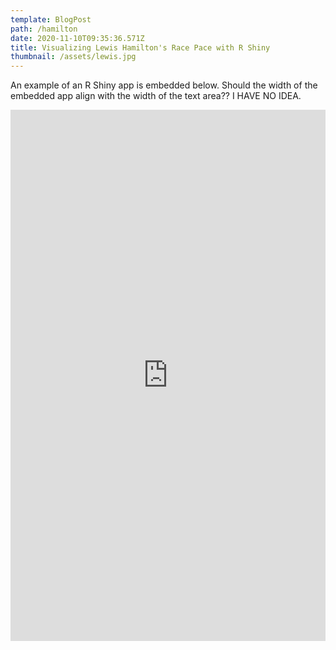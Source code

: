```yaml
---
template: BlogPost
path: /hamilton
date: 2020-11-10T09:35:36.571Z
title: Visualizing Lewis Hamilton's Race Pace with R Shiny
thumbnail: /assets/lewis.jpg
---
```


An example of an R Shiny app is embedded below. Should the width of the embedded app align with the width of the text area?? I HAVE NO IDEA.


<iframe id="example1" src="https://gallery.shinyapps.io/nz-trade-dash/" style="border: none; position:relative !important; height: 850px; width: 100%"> </iframe>
